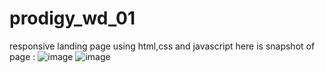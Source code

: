 # prodigy_wd_01
responsive landing page using html,css and javascript
here is snapshot of page :
![image](https://github.com/Ritujaa/prodigy_wd_01/assets/91949026/07925d94-a99c-4bfc-85b4-e804e975db40)
![image](https://github.com/Ritujaa/prodigy_wd_01/assets/91949026/2c29945f-05f4-40d3-831e-d8a277bc3108)


